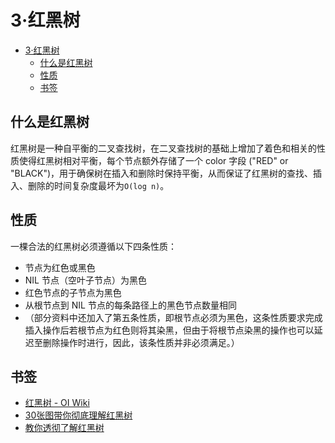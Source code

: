 # 3·红黑树

- [3·红黑树](#3红黑树)
  - [什么是红黑树](#什么是红黑树)
  - [性质](#性质)
  - [书签](#书签)

## 什么是红黑树
红黑树是一种自平衡的二叉查找树，在二叉查找树的基础上增加了着色和相关的性质使得红黑树相对平衡，每个节点额外存储了一个 color 字段 ("RED" or "BLACK")，用于确保树在插入和删除时保持平衡，从而保证了红黑树的查找、插入、删除的时间复杂度最坏为`O(log n)`。

## 性质
一棵合法的红黑树必须遵循以下四条性质：
- 节点为红色或黑色
- NIL 节点（空叶子节点）为黑色
- 红色节点的子节点为黑色
- 从根节点到 NIL 节点的每条路径上的黑色节点数量相同
- （部分资料中还加入了第五条性质，即根节点必须为黑色，这条性质要求完成插入操作后若根节点为红色则将其染黑，但由于将根节点染黑的操作也可以延迟至删除操作时进行，因此，该条性质并非必须满足。）

## 书签
- [红黑树 - OI Wiki](https://oi-wiki.org/ds/rbtree/)
- [30张图带你彻底理解红黑树](https://www.jianshu.com/p/e136ec79235c)
- [教你透彻了解红黑树](https://github.com/julycoding/The-Art-Of-Programming-By-July-2nd/blob/master/ebook/zh/03.01.md)